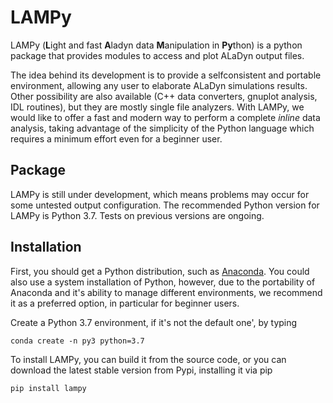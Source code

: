 # LAMPy

LAMPy (**L**ight and fast **A**ladyn data **M**anipulation in **Py**thon) is a python package that provides modules to access and plot ALaDyn output files.

The idea behind its development is to provide a selfconsistent and portable environment, allowing any user to elaborate ALaDyn simulations results.
Other possibility are also available (C++ data converters, gnuplot analysis, IDL routines), but they are mostly single file analyzers. With LAMPy, we would like to offer a fast and modern way to perform a complete *inline* data analysis, taking advantage of the simplicity of the Python language which requires a minimum effort even for a beginner user. 

## Package

LAMPy is still under development, which means problems may occur for some untested output configuration. The recommended Python version for LAMPy is Python 3.7. Tests on previous versions are ongoing.

## Installation

First, you should get a Python distribution, such as [Anaconda](https://www.anaconda.com/distribution/#download-section). You could also use a system installation of Python, however, due to the portability of Anaconda and it's ability to manage different environments, we recommend it as a preferred option, in particular for beginner users.

Create a Python 3.7 environment, if it's not the default one', by typing

`conda create -n py3 python=3.7`

To install LAMPy, you can build it from the source code, or you can download the latest stable version from Pypi, installing it via pip

`pip install lampy`
